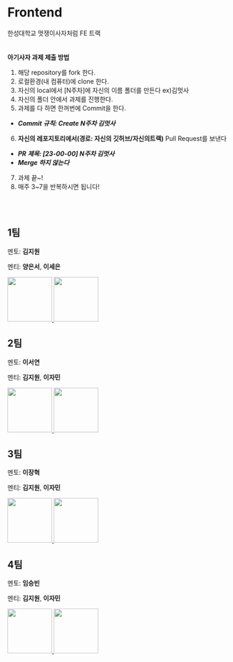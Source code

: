 # Frontend
한성대학교 멋쟁이사자처럼 FE 트랙
<br>
<br>
<br>
**아기사자 과제 제출 방법**
1. 해당 repository를 fork 한다.
2. 로컬환경(내 컴퓨터)에 clone 한다.
3. 자신의 local에서 [N주차]에 자신의 이름 폴더를 만든다
ex)김멋사
4. 자신의 폴더 안에서 과제를 진행한다.
5. 과제를 다 하면 한꺼번에 Commit을 한다.
- ***Commit 규칙: Create N주차 김멋사***
6. **자신의 레포지토리에서(경로: 자신의 깃허브/자신의트랙)** Pull Request를 보낸다
- ***PR 제목: [23-00-00] N주차 김멋사***
- ***Merge 하지 않는다***
7. 과제 끝~!
8. 매주 3~7을 반복하시면 됩니다!
<br>
<br>

## 1팀
멘토: **김지원**

멘티: **양은서**, **이세은**

<div>
  <a href="https://github.com/sheepyis">
    <img src="https://avatars.githubusercontent.com/u/113487989?v=4" width="100" style="max-width: 100%;">
  </a>
  <a href="https://github.com/sengooooo">
    <img src="https://avatars.githubusercontent.com/u/127099876?v=4" width="100" style="max-width: 100%;">
  </a>
</div>

## 2팀
멘토: **이서연**

멘티: **김지원**, **이자민**
<div>
  <a href="https://github.com/JongukYang">
    <img src="https://avatars.githubusercontent.com/u/73643657?v=4" width="100" style="max-width: 100%;">
  </a>
 <a href="https://github.com/jaminleee">
    <img src="https://avatars.githubusercontent.com/u/91969458?v=4" width="100" style="max-width: 100%;">
  </a>
</div>


## 3팀
멘토: **이장혁**

멘티: **김지원**, **이자민**
<div>
  <a href="https://github.com/JongukYang">
    <img src="https://avatars.githubusercontent.com/u/73643657?v=4" width="100" style="max-width: 100%;">
  </a>
 <a href="https://github.com/jaminleee">
    <img src="https://avatars.githubusercontent.com/u/91969458?v=4" width="100" style="max-width: 100%;">
  </a>
</div>


## 4팀
멘토: **임승빈**

멘티: **김지원**, **이자민**
<div>
  <a href="https://github.com/JongukYang">
    <img src="https://avatars.githubusercontent.com/u/73643657?v=4" width="100" style="max-width: 100%;">
  </a>
 <a href="https://github.com/jaminleee">
    <img src="https://avatars.githubusercontent.com/u/91969458?v=4" width="100" style="max-width: 100%;">
  </a>
</div>
